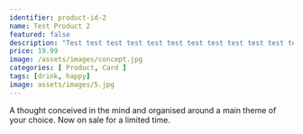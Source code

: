 ```yaml
---
identifier: product-id-2
name: Test Product 2
featured: false
description: "Test test test test test test test test test test test test test test test test test test test."
price: 19.99
image: /assets/images/concept.jpg
categories: [ Product, Card ]
tags: [drink, happy]
image: assets/images/5.jpg
---
```

A thought conceived in the mind and organised around a main theme of your choice. Now on sale for a limited time.
